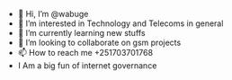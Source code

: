 - 👋 Hi, I’m @wabuge
- 👀 I’m interested in Technology and Telecoms in general
- 🌱 I’m currently learning new stuffs
- 💞️ I’m looking to collaborate on gsm projects
- 📫 How to reach me +251703701768
- I Am a big fun of internet governance

<!---
wabuge/wabuge is a ✨ special ✨ repository because its `README.md` (this file) appears on your GitHub profile.
You can click the Preview link to take a look at your changes.
--->
